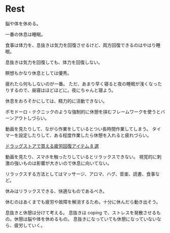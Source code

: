# Rest

脳や体を休める。

一番の休息は睡眠。

食事は体力を、息抜きは気力を回復させるけど、両方回復できるのはやはり睡眠。

息抜きは気力を回復しても、体力を回復しない。

瞑想もかなり休息としては優秀。

疲れたら何もしないのが一番。
ただ、あまり早く寝ると夜の睡眠が浅くなったりするので、昼寝はほどほどに。夜にちゃんと寝よう。

休息をおろそかにしては、精力的に活動できない。

ポモドーロ・テクニックのような強制的に休憩を挟むフレームワークを使うとバーンアウトしづらい。

動画を見たりして、ながら作業をしているとつい長時間作業してしまう。
タイマーを設定したりして、ある程度作業したら休憩を入れると疲れづらい。

[ドラッグストアで買える疲労回復アイテム 8 選](https://twitter.com/piyopiyobiyou/status/1678614252058476545)

動画を見たり、スマホを触ったりしているとリラックスできない。
視覚的に刺激の強いものは影響が大きいので休息に向いてない。

リラックスする方法としてはマッサージ、アロマ、ハグ、音楽、読書、食事など。

休みはリラックスできる、快適なものであるべき。

休むのはあくまでも疲労や故障を解消するため。十分に休んだら動き出そう。

息抜きと休憩は分けて考える。
息抜きは coping で、ストレスを発散させるもの。休憩は脳や体を休めるもの。
息抜きになっていても休憩になっていないなら、疲労していく。
